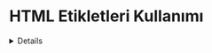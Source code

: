 <h1> HTML Etikletleri Kullanımı</h1>
<details>
  <h2><summary>Başlık ve Biçimlendirme </summary></h2>
  
<p> Bu bölümde başlık ve biçimlendirme etiketleri kullanılmıştır</p>
<p> HTML ile başlık oluşturma</p>
</details>
